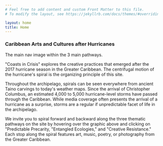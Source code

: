 ```yaml
---
# Feel free to add content and custom Front Matter to this file.
# To modify the layout, see https://jekyllrb.com/docs/themes/#overriding-theme-defaults

layout: home
title: Home
---
```


### Caribbean Arts and Cultures after Hurricanes

The main nav image within the 3 main pathways.


"Coasts in Crisis" explores the creative practices that emerged after the 2017 hurricane season in the Greater Caribbean. The centrifugal motion of the hurricane's spiral is the organizing principle of this site.


Throughout the archipelago, spirals can be seen everywhere from ancient Taino carvings to today's weather maps. Since the arrival of Christopher Columbus, an estimated 4,000 to 5,000 hurricane-level storms have passed through the Caribbean. While media coverage often presents the arrival of a hurricane as a surprise, storms are a regular if unpredictable facet of life in the archipelago.

We invite you to spiral forward and backward along the three thematic pathways on the site by hovering over the graphic above and clicking on "Predictable Precarity, "Entangled Ecologies," and "Creative Resistance." Each stop along the spiral features art, music, poetry, or photography from the Greater Caribbean.